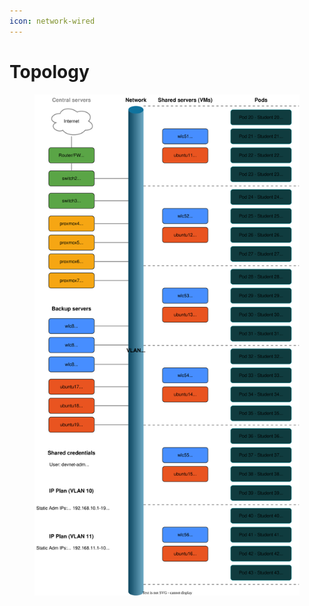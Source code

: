 ```yaml
---
icon: network-wired
---
```


# Topology

<div data-full-width="true"><figure><img src=".gitbook/assets/topology.drawio.svg" alt=""><figcaption></figcaption></figure></div>

